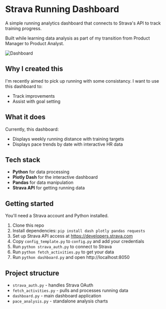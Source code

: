 # Strava Running Dashboard

A simple running analytics dashboard that connects to Strava's API to track training progress. 

Built while learning data analysis as part of my transition from Product Manager to Product Analyst.

![Dashboard](assets/dashboard_preview.png)

## Why I created this

I'm recently aimed to pick up running with some consistancy. I want to use this dashboard to:
- Track improvements
- Assist with goal setting

## What it does

Currently, this dashboard:
- Displays weekly running distance with training targets
- Displays pace trends by date with interactive HR data

## Tech stack

- **Python** for data processing
- **Plotly Dash** for the interactive dashboard
- **Pandas** for data manipulation
- **Strava API** for getting running data

## Getting started

You'll need a Strava account and Python installed.

1. Clone this repo
2. Install dependencies: `pip install dash plotly pandas requests`
3. Set up Strava API access at https://developers.strava.com
4. Copy `config_template.py` to `config.py` and add your credentials
5. Run `python strava_auth.py` to connect to Strava
6. Run `python fetch_activities.py` to get your data
7. Run `python dashboard.py` and open http://localhost:8050

## Project structure

- `strava_auth.py` - handles Strava OAuth
- `fetch_activities.py` - pulls and processes running data
- `dashboard.py` - main dashboard application
- `pace_analysis.py` - standalone analysis charts




